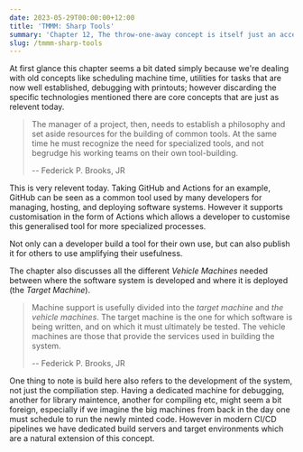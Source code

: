 ```yaml
---
date: 2023-05-29T00:00:00+12:00
title: 'TMMM: Sharp Tools'
summary: 'Chapter 12, The throw-one-away concept is itself just an acceptance of the fact that as one learns, he changes the design.'
slug: /tmmm-sharp-tools
---
```


At first glance this chapter seems a bit dated simply because we're dealing with old concepts like scheduling machine time, utilities for tasks that are now well established, debugging with printouts; however discarding the specific technologies mentioned there are core concepts that are just as relevent today.

> The manager of a project, then, needs to establish a philosophy and set aside resources for the building of common tools. At the same time he must recognize the need for specialized tools, and not begrudge his working teams on their own tool-building.
>
> -- Federick P. Brooks, JR

This is very relevent today. Taking GitHub and Actions for an example, GitHub can be seen as a common tool used by many developers for managing, hosting, and deploying software systems. However it supports customisation in the form of Actions which allows a developer to customise this generalised tool for more specialized processes.

Not only can a developer build a tool for their own use, but can also publish it for others to use amplifying their usefulness. 

The chapter also discusses all the different _Vehicle Machines_ needed between where the software system is developed and where it is deployed (the _Target Machine_). 

> Machine support is usefully divided into the _target machine_ and _the vehicle machines_. The target machine is the one for which software is being written, and on which it must ultimately be tested. The vehicle machines are those that provide the services used in building the system.
>
> -- Federick P. Brooks, JR

One thing to note is build here also refers to the development of the system, not just the compiliation step. Having a dedicated machine for debugging, another for library maintence, another for compiling etc, might seem a bit foreign, especially if we imagine the big machines from back in the day one must schedule to run the newly minted code. However in modern CI/CD pipelines we have dedicated build servers and target environments which are a natural extension of this concept.



